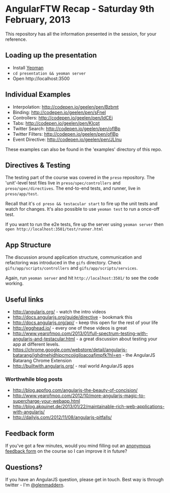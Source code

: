 # AngularFTW Recap - Saturday 9th February, 2013

This repository has all the information presented in the session, for your reference.

## Loading up the presentation

- Install [Yeoman](http://yeoman.io/)
- `cd presentation && yeoman server`
- Open http://localhost:3500

## Individual Examples

- Interpolation: http://codepen.io/geelen/pen/Bzbmt
- Binding: http://codepen.io/geelen/pen/sFneI
- Controllers: http://codepen.io/geelen/pen/IdCEi
- Tabs: http://codepen.io/geelen/pen/Klcpt
- Twitter Search: http://codepen.io/geelen/pen/oflBp
- Twitter Filters: http://codepen.io/geelen/pen/oflBp
- Event Directive: http://codepen.io/geelen/pen/JLInu

These examples can also be found in the 'examples' directory of this repo.

## Directives & Testing

The testing part of the course was covered in the `preso` repository.
The 'unit'-level test files live in `preso/spec/controllers` and `preso/spec/directives`.
The end-to-end tests, and runner, live in `preso/app/test`.

Recall that it's `cd preso && testacular start` to fire up the unit tests and watch for changes.
It's also possible to use `yeoman test` to run a once-off test.

If you want to run the e2e tests, fire up the server using `yeoman server` then `open http://localhost:3501/test/runner.html`

## App Structure

The discussion around application structure, communication and refactoring was introduced in the `gifs` directory.
Check `gifs/app/scripts/controllers` and `gifs/app/scripts/services`.

Again, run `yeoman server` and hit `http://localhost:3501/` to see the code working.

## Useful links

- http://angularjs.org/ - watch the intro videos
- http://docs.angularjs.org/guide/directive - bookmark this
- http://docs.angularjs.org/api/ - keep this open for the rest of your life
- http://egghead.io/ - every one of these videos is great
- http://www.yearofmoo.com/2013/01/full-spectrum-testing-with-angularjs-and-testacular.html - a great discussion about testing your app at different levels.
- https://chrome.google.com/webstore/detail/angularjs-batarang/ighdmehidhipcmcojjgiloacoafjmpfk?hl=en - the AngularJS Batarang Chrome Extension
- http://builtwith.angularjs.org/ - real world AngularJS apps

### Worthwhile blog posts

- http://blog.appfog.com/angularjs-the-beauty-of-concision/
- http://www.yearofmoo.com/2012/10/more-angularjs-magic-to-supercharge-your-webapp.html
- http://blog.akquinet.de/2013/01/22/maintainable-rich-web-applications-with-angularjs/
- http://dailyjs.com/2012/11/08/angularjs-pitfalls/

## Feedback form

If you've got a few minutes, would you mind filling out an [anonymous feedback form](https://docs.google.com/forms/d/1wuMNeQyPQZW9mZKsZTEtAbY6_6mkQq_RMdWptcqavLk/viewform)
on the course so I can improve it in future?

## Questions?

If you have an AngularJS question, please get in touch. Best way is through twitter - I'm [@glenmaddern](http://twitter.com/glenmaddern).

